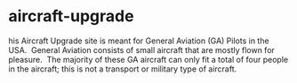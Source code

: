 aircraft-upgrade
================

his Aircraft Upgrade site is meant for General Aviation (GA) Pilots in the USA.  General Aviation consists of small aircraft that are mostly flown for pleasure.  The majority of these GA aircraft can only fit a total of four people in the aircraft; this is not a transport or military type of aircraft.
